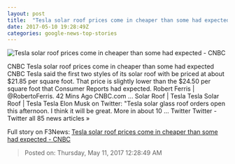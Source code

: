 ```yaml
---
layout: post
title:  "Tesla solar roof prices come in cheaper than some had expected - CNBC"
date: 2017-05-10 19:28:49Z
categories: google-news-top-stories
---
```


![Tesla solar roof prices come in cheaper than some had expected - CNBC](http://fm.cnbc.com/applications/cnbc.com/resources/img/editorial/2016/10/18/104027646-press_solar_roof.1910x1000.jpg)

CNBC Tesla solar roof prices come in cheaper than some had expected CNBC Tesla said the first two styles of its solar roof with be priced at about $21.85 per square foot. That price is slightly lower than the $24.50 per square foot that Consumer Reports had expected. Robert Ferris | @RobertoFerris. 42 Mins Ago CNBC.com ... Solar Roof | Tesla Tesla Solar Roof | Tesla Tesla Elon Musk on Twitter: "Tesla solar glass roof orders open this afternoon. I think it will be great. More in about 10 ... Twitter Twitter - Twitter all 85 news articles »


Full story on F3News: [Tesla solar roof prices come in cheaper than some had expected - CNBC](http://www.f3nws.com/n/Z2ncBG)

> Posted on: Thursday, May 11, 2017 12:28:49 AM
